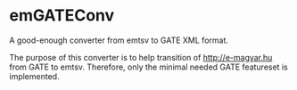 # emGATEConv

A good-enough converter from emtsv to GATE XML format.

The purpose of this converter is to help transition of http://e-magyar.hu from GATE to emtsv.
Therefore, only the minimal needed GATE featureset is implemented.
